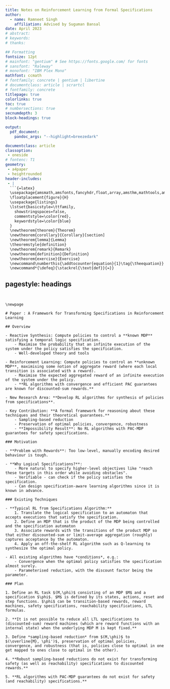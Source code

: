 ```yaml
---
title: Notes on Reinforcement Learning from Formal Specifications
author:
  - name: Ramneet Singh
    affiliation: Advised by Suguman Bansal
date: April 2023
# abstract:
# keywords:
# thanks:

## Formatting
fontsize: 12pt
# mainfont: "gentium" # See https://fonts.google.com/ for fonts
# sansfont: "Raleway"
# monofont: "IBM Plex Mono"
mathfont: ccmath
# fontfamily: concrete | gentium | libertine
# documentclass: article | scrartcl
# fontfamily: concrete
titlepage: true
colorlinks: true
toc: true
# numbersections: true
secnumdepth: 3
block-headings: true

output: 
  pdf_document:
    pandoc_args: "--highlight=breezedark"

documentclass: article
classoption:
 - oneside
# fontenc: T1
geometry:
 - a4paper
 - heightrounded
header-includes:
 - |
  ```{=latex}
  \usepackage{amsmath,amsfonts,fancyhdr,float,array,amsthm,mathtools,amssymb}
  \floatplacement{figure}{H}
  \usepackage{listings}
  \lstset{basicstyle=\ttfamily,
    showstringspaces=false,
    commentstyle=\color{red},
    keywordstyle=\color{blue}
  }
  \newtheorem{theorem}{Theorem}
  \newtheorem{corollary}{Corollary}[section]
  \newtheorem{lemma}{Lemma}
  \theoremstyle{definition}
  \newtheorem{remark}{Remark}
  \newtheorem{definition}{Definition}
  \newtheorem{exercise}{Exercise}
  \newcommand\numberthis{\addtocounter{equation}{1}\tag{\theequation}}  
  \newcommand*{\defeq}{\stackrel{\text{def}}{=}}  
  ```
pagestyle: headings
---
```


\newpage

# Paper : A Framework for Transforming Specifications in Reinforcement Learning

## Overview

- Reactive Synthesis: Compute policies to control a **known MDP** satisfying a temporal logic specification. 
    - Maximise the probability that an infinite execution of the system under the policy satisfies the specification.
    - Well-developed theory and tools

- Reinforcement Learning: Compute policies to control an **unknown MDP**, maximising some notion of aggregate reward (where each local transition is associated with a reward).
    - Maximise the expected aggregated reward of an infinite execution of the system under the policy.
    - **RL algorithms with convergence and efficient PAC guarantees are known for discounted-sum rewards.**

- New Research Area: **Develop RL algorithms for synthesis of policies from specifications**.

- Key Contribution: **A formal framework for reasoning about these techniques and their theoretical guarantees.**
    - Sampling-based reduction
    - Preservation of optimal policies, convergence, robustness
    - **Impossibility Result**: No RL algorithms with PAC-MDP guarantees for safety specifications.

### Motivation

- **Problem with Rewards**: Too low-level, manually encoding desired behaviour is tough.

- **Why Logical Specifications?**:
    - More natural to specify higher-level objectives like "reach these targets in this order while avoiding obstacles".
    - Verifiable - can check if the policy satisfies the specification.
    - Can design specification-aware learning algorithms since it is known in advance.

### Existing Techniques

- **Typical RL from Specifications Algorithm:**
    1. Translate the logical specification to an automaton that accepts executions that satisfy the specification.
    2. Define an MDP that is the product of the MDP being controlled and the specification automaton
    3. Associate rewards with the transitions of the product MDP so that either discounted-sum or limit-average aggregation (roughly) captures acceptance by the automaton.
    4. Apply an off-the-shelf RL algorithm such as Q-learning to synthesize the optimal policy.

- All existing algorithms have *conditions*, e.g.:
    - Convergence when the optimal policy satisfies the specification almost surely.
    - Parameterised reduction, with the discount factor being the parameter.

### Plan

1. Define an RL task $(M,\phi)$ consisting of an MDP $M$ and a specification $\phi$. $M$ is defined by its states, actions, reset and step functions. $\phi$ can be transition-based rewards, reward machines, safety specifications, reachability specifications, LTL formulas.

2. **It is not possible to reduce all LTL specifications to (discounted-sum) reward machines (which are reward functions with an internal state) when the underlying MDP M is kept fixed.**

3. Define *sampling-based reduction* from $(M,\phi)$ to $(\overline{M}, \phi')$, preservation of optimal policies, convergence, and robustness (that is, policies close to optimal in one get mapped to ones close to optimal in the other).

4. **Robust sampling-based reductions do not exist for transforming safety (as well as reachability) specifications to discounted rewards.**

5. **RL algorithms with PAC-MDP guarantees do not exist for safety (and reachability) specifications.**


